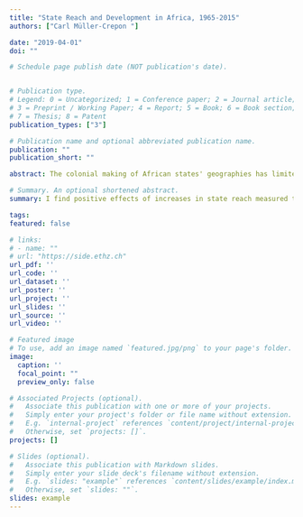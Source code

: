 ```yaml
---
title: "State Reach and Development in Africa, 1965-2015"
authors: ["Carl Müller-Crepon "]

date: "2019-04-01"
doi: ""

# Schedule page publish date (NOT publication's date).


# Publication type.
# Legend: 0 = Uncategorized; 1 = Conference paper; 2 = Journal article;
# 3 = Preprint / Working Paper; 4 = Report; 5 = Book; 6 = Book section;
# 7 = Thesis; 8 = Patent
publication_types: ["3"]

# Publication name and optional abbreviated publication name.
publication: ""
publication_short: ""

abstract: The colonial making of African states' geographies has limited their reach and caused currently low levels of development on the continent. However prominent this argument, no comprehensive data on local state reach and its evolution exists to date. This limits our understanding of the impact of changes in state reach on local development. I measure African states' reach with travel times from cells on a continuous grid to their administrative capitals. Travel times are computed on the basis of a time-varying digital atlas of roads and national and regional governance units (1965--2015). With these data, I estimate the effect of changes in state reach on local education and infant mortality rates. Within the same location, both improve as travel times to its capitals, in particular the national capital, decrease. Coupled with simulations of counterfactual administrative geographies, the results show that the design of colonial borders and capitals curbed development, in particular in densely populated areas that are currently far away from their capitals. 

# Summary. An optional shortened abstract.
summary: I find positive effects of increases in state reach measured through travel times to administrative capitals on local development.

tags:
featured: false

# links:
# - name: ""
# url: "https://side.ethz.ch"
url_pdf: ''
url_code: ''
url_dataset: ''
url_poster: ''
url_project: ''
url_slides: ''
url_source: ''
url_video: ''

# Featured image
# To use, add an image named `featured.jpg/png` to your page's folder. 
image:
  caption: ''
  focal_point: ""
  preview_only: false

# Associated Projects (optional).
#   Associate this publication with one or more of your projects.
#   Simply enter your project's folder or file name without extension.
#   E.g. `internal-project` references `content/project/internal-project/index.md`.
#   Otherwise, set `projects: []`.
projects: []

# Slides (optional).
#   Associate this publication with Markdown slides.
#   Simply enter your slide deck's filename without extension.
#   E.g. `slides: "example"` references `content/slides/example/index.md`.
#   Otherwise, set `slides: ""`.
slides: example
---
```




